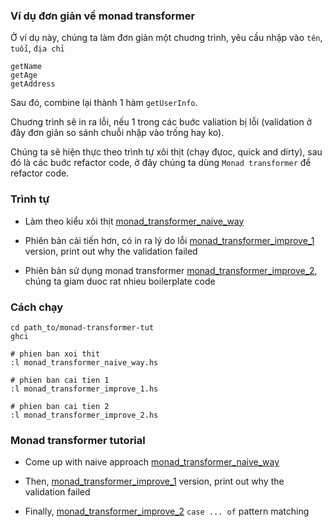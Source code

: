 ### Ví dụ đơn giản về monad transformer

Ở ví dụ này, chúng ta làm đơn giản một chuơng trình, yêu cầu nhập vào `tên`, `tuổi`, `địa chỉ`

```
getName
getAge
getAddress
```

Sau đó, combine lại thành 1 hàm `getUserInfo`.

Chuơng trình sẽ in ra lỗi, nếu 1 trong các buớc valiation bị lỗi (validation ở đây đơn giản so sánh chuỗi nhập vào trống hay ko).

Chúng ta sẽ hiện thực theo trình tự xôi thịt (chạy đựoc, quick and dirty), sau đó là các buớc refactor code, ở đây chúng ta dùng `Monad transformer` để refactor code.

### Trình tự 

- Làm theo kiểu xôi thịt [monad_transformer_naive_way](./monad_transformer_naive_way.hs)

- Phiên bản cải tiến hơn, có in ra lý do lỗi [monad_transformer_improve_1](./monad_transformer_improve_1.hs) version, print out why the validation failed

- Phiên bản sử dụng monad transformer [monad_transformer_improve_2](./monad_transformer_improve_2.hs), chúng ta giam duoc rat nhieu boilerplate code

### Cách chạy
```
cd path_to/monad-transformer-tut
ghci

# phien ban xoi thit
:l monad_transformer_naive_way.hs

# phien ban cai tien 1
:l monad_transformer_improve_1.hs

# phien ban cai tien 2
:l monad_transformer_improve_2.hs

```

### Monad transformer tutorial

- Come up with naive approach [monad_transformer_naive_way](./monad_transformer_naive_way.hs)

- Then, [monad_transformer_improve_1](./monad_transformer_improve_1.hs) version, print out why the validation failed

- Finally, [monad_transformer_improve_2](./monad_transformer_improve_2.hs) `case ... of` pattern matching
